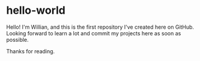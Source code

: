 # hello-world
Hello! I'm Willian, and this is the first repository I've created here on GitHub.
Looking forward to learn a lot and commit my projects here as soon as possible.

Thanks for reading.
